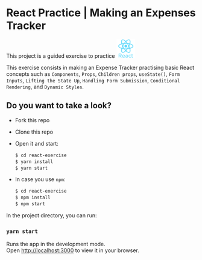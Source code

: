 # React Practice | Making an Expenses Tracker

This project is a guided exercise to practice <a href="https://reactjs.org/" target="_blank" rel="noreferrer"> <img src="https://raw.githubusercontent.com/devicons/devicon/master/icons/react/react-original-wordmark.svg" alt="react" width="50" height="50"/> </a>

This exercise consists in making an Expense Tracker practising basic React concepts such as `Components`, `Props`, `Children props`, `useState()`, `Form Inputs`, `Lifting the State Up`, `Handling Form Submission`, `Conditional Rendering`, and `Dynamic Styles`.

## Do you want to take a look?

- Fork this repo

- Clone this repo

- Open it and start:

  ```bash
  $ cd react-exercise
  $ yarn install
  $ yarn start
  ```

- In case you use `npm`:

  ```bash
  $ cd react-exercise
  $ npm install
  $ npm start
  ```

In the project directory, you can run:

### `yarn start`

Runs the app in the development mode.\
Open [http://localhost:3000](http://localhost:3000) to view it in your browser.
